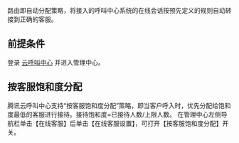 路由即自动分配策略，将接入的呼叫中心系统的在线会话按预先定义的规则自动转接到正确的客服。
## 前提条件
登录 [云呼叫中心](https://tccc.qcloud.com/login) 并进入管理中心。

## 按客服饱和度分配
腾讯云呼叫中心支持“按客服饱和度分配”策略，即当客户呼入时，优先分配给饱和度最低的客服进行接待。接待饱和度=已接待人数/上限人数。
在管理中心左侧导航栏单击【在线客服】后单击【在线客服设置】，可打开【按客服饱和度分配】开关。
